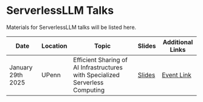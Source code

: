 # ServerlessLLM Talks

Materials for ServerlessLLM talks will be listed here.

Date           |Location        |Topic        |Slides     | Additional Links
---------------|----------------|-------------|-----------|-------------------------
January 29th 2025 |UPenn |Efficient Sharing of AI Infrastructures with Specialized Serverless Computing |[Slides](https://drive.google.com/file/d/17GwXsqaDDS7Xw8nX_-RaKiwpaPQgu9WD/view) |[Event Link](https://asset.seas.upenn.edu/event/yao-fu-university-of-edinburgh/)
